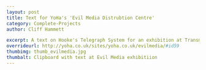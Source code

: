 ```yaml
---
layout: post
title: Text for YoHa's 'Evil Media Distrubtion Centre'
category: Complete-Projects
author: Cliff Hammett

excerpt: A text on Hooke's Telegraph System for an exhibition at Transmediale. 
overrideurl: http://yoha.co.uk/sites/yoha.co.uk/evilmedia/#id59
thumbimg: thumb_evilmedia.jpg
thumbalt: Clipboard with text at Evil Media exhibitiion
---
```


